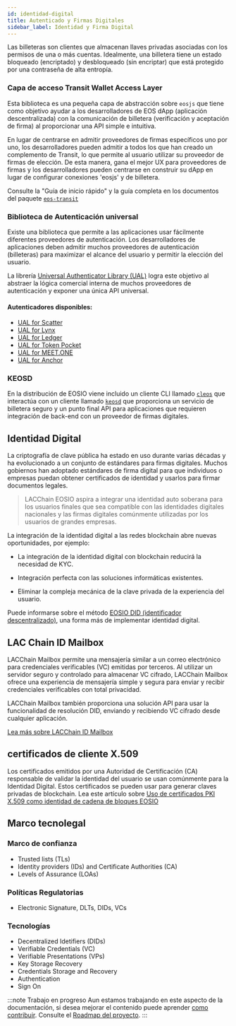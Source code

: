 ```yaml
---
id: identidad-digital
title: Autenticado y Firmas Digitales
sidebar_label: Identidad y Firma Digital
---
```


Las billeteras son clientes que almacenan llaves privadas asociadas con los permisos de una o más cuentas. Idealmente, una billetera tiene un estado bloqueado (encriptado) y desbloqueado (sin encriptar) que está protegido por una contraseña de alta entropía.

### Capa de acceso Transit Wallet Access Layer
Esta biblioteca es una pequeña capa de abstracción sobre `eosjs` que tiene como objetivo ayudar a los desarrolladores de EOS dApp (aplicación descentralizada) con la comunicación de billetera (verificación y aceptación de firma) al proporcionar una API simple e intuitiva.

En lugar de centrarse en admitir proveedores de firmas específicos uno por uno, los desarrolladores pueden admitir a todos los que han creado un complemento de Transit, lo que permite al usuario utilizar su proveedor de firmas de elección. De esta manera, gana el mejor UX para proveedores de firmas y los desarrolladores pueden centrarse en construir su dApp en lugar de configurar conexiones 'eosjs' y de billetera.

Consulte la "Guía de inicio rápido" y la guía completa en los documentos del paquete [`eos-transit`](https://github.com/eosnewyork/eos-transit)

### Biblioteca de Autenticación universal
Existe una biblioteca que permite a las aplicaciones usar fácilmente diferentes proveedores de autenticación. Los desarrolladores de aplicaciones deben admitir muchos proveedores de autenticación (billeteras) para maximizar el alcance del usuario y permitir la elección del usuario.

La librería [Universal Authenticator Library (UAL)](https://github.com/EOSIO/universal-authenticator-library) logra este objetivo al abstraer la lógica comercial interna de muchos proveedores de autenticación y exponer una única API universal.

#### Autenticadores disponibles:
 - [UAL for Scatter](https://github.com/EOSIO/ual-scatter)
 - [UAL for Lynx](https://github.com/EOSIO/ual-lynx)
 - [UAL for Ledger](https://github.com/EOSIO/ual-ledger)
 - [UAL for Token Pocket](https://github.com/EOSIO/ual-token-pocket)
 - [UAL for MEET.ONE](https://github.com/meet-one/ual-meetone)
 - [UAL for Anchor](https://github.com/greymass/ual-anchor)

### KEOSD
En la distribución de EOSIO viene incluido un cliente CLI llamado [`cleos`](https://developers.eos.io/manuals/eos/latest/cleos/index) que interactúa con un cliente llamado [`keosd`](https://developers.eos.io/manuals/eos/latest/keosd/index) que proporciona un servicio de billetera seguro y un punto final API para aplicaciones que requieren integración de back-end con un proveedor de firmas digitales.

## Identidad Digital

La criptografía de clave pública ha estado en uso durante varias décadas y ha evolucionado a un conjunto de estándares para firmas digitales. Muchos gobiernos han adoptado estándares de firma digital para que individuos o empresas puedan obtener certificados de identidad y usarlos para firmar documentos legales.

 > LACChain EOSIO aspira a integrar una identidad auto soberana para los usuarios finales que sea compatible con las identidades digitales nacionales y las firmas digitales comúnmente utilizadas por los usuarios de grandes empresas.

La integración de la identidad digital a las redes blockchain abre nuevas oportunidades, por ejemplo:

- La integración de la identidad digital con blockchain reducirá la necesidad de KYC.

- Integración perfecta con las soluciones informáticas existentes.

- Eliminar la compleja mecánica de la clave privada de la experiencia del usuario.

Puede informarse sobre el método [EOSIO DID (identificador descentralizado)](https://www.gimly.io/blog/the-eosio-did-method-specification), una forma más de implementar identidad digital.

## LAC Chain ID Mailbox

LACChain Mailbox permite una mensajería similar a un correo electrónico para credenciales verificables (VC) emitidas por terceros. Al utilizar un servidor seguro y controlado para almacenar VC cifrado, LACChain Mailbox ofrece una experiencia de mensajería simple y segura para enviar y recibir credenciales verificables con total privacidad.

LACChain Mailbox también proporciona una solución API para usar la funcionalidad de resolución DID, enviando y recibiendo VC cifrado desde cualquier aplicación.

[Lea más sobre LACChain ID Mailbox](https://github.com/lacchain/id-mailbox)

## certificados de cliente X.509

Los certificados emitidos por una Autoridad de Certificación (CA) responsable de validar la identidad del usuario se usan comúnmente para la Identidad Digital. Estos certificados se pueden usar para generar claves privadas de blockchain. Lea este artículo sobre [Uso de certificados PKI X.509 como identidad de cadena de bloques EOSIO](https://github.com/cc32d9/cc32d9_ideas_for_EOSIO/blob/master/X509_Certificates_as_EOSIO_id.md)


## Marco tecnolegal

### Marco de confianza
- Trusted lists (TLs)
- Identity providers (IDs) and Certificate Authorities (CA)
- Levels of Assurance (LOAs)

### Políticas Regulatorias
- Electronic Signature, DLTs, DIDs, VCs

### Tecnologías
- Decentralized Idetifiers (DIDs)
- Verifiable Credentials (VC)
- Verifiable Presentations (VPs)
- Key Storage Recovery
- Credentials Storage and Recovery
- Authentication 
- Sign On 

:::note Trabajo en progreso
Aun estamos trabajando en este aspecto de la documentación, si desea mejorar el contenido puede aprender [como contribuir](guias/contribuir). Consulte el [Roadmap del proyecto](./roadmap).
:::